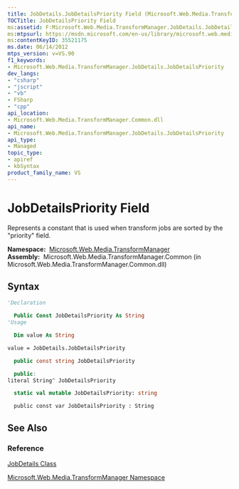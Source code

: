 ```yaml
---
title: JobDetails.JobDetailsPriority Field (Microsoft.Web.Media.TransformManager)
TOCTitle: JobDetailsPriority Field
ms:assetid: F:Microsoft.Web.Media.TransformManager.JobDetails.JobDetailsPriority
ms:mtpsurl: https://msdn.microsoft.com/en-us/library/microsoft.web.media.transformmanager.jobdetails.jobdetailspriority(v=VS.90)
ms:contentKeyID: 35521175
ms.date: 06/14/2012
mtps_version: v=VS.90
f1_keywords:
- Microsoft.Web.Media.TransformManager.JobDetails.JobDetailsPriority
dev_langs:
- "csharp"
- "jscript"
- "vb"
- FSharp
- "cpp"
api_location:
- Microsoft.Web.Media.TransformManager.Common.dll
api_name:
- Microsoft.Web.Media.TransformManager.JobDetails.JobDetailsPriority
api_type:
- Managed
topic_type:
- apiref
- kbSyntax
product_family_name: VS
---
```


# JobDetailsPriority Field

Represents a constant that is used when transform jobs are sorted by the "priority" field.

**Namespace:**  [Microsoft.Web.Media.TransformManager](microsoft-web-media-transformmanager-namespace.md)  
**Assembly:**  Microsoft.Web.Media.TransformManager.Common (in Microsoft.Web.Media.TransformManager.Common.dll)

## Syntax

```vb
'Declaration

  Public Const JobDetailsPriority As String
'Usage

  Dim value As String

value = JobDetails.JobDetailsPriority
```

```csharp
  public const string JobDetailsPriority
```

```cpp
  public:
literal String^ JobDetailsPriority
```

``` fsharp
  static val mutable JobDetailsPriority: string
```

```jscript
  public const var JobDetailsPriority : String
```

## See Also

### Reference

[JobDetails Class](jobdetails-class-microsoft-web-media-transformmanager.md)

[Microsoft.Web.Media.TransformManager Namespace](microsoft-web-media-transformmanager-namespace.md)

